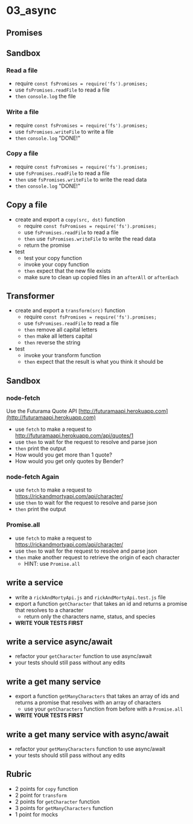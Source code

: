 # 03_async

## Promises

## Sandbox

### Read a file

* require `const fsPromises = require('fs').promises;`
* use `fsPromises.readFile` to read a file
* `then` `console.log` the file

### Write a file

* require `const fsPromises = require('fs').promises;`
* use `fsPromises.writeFile` to write a file
* `then` `console.log` "DONE!"

### Copy a file

* require `const fsPromises = require('fs').promises;`
* use `fsPromises.readFile` to read a file
* `then` use `fsPromises.writeFile` to write the read data
* `then` `console.log` "DONE!"

## Copy a file

* create and export a `copy(src, dst)` function
  * require `const fsPromises = require('fs').promises;`
  * use `fsPromises.readFile` to read a file
  * `then` use `fsPromises.writeFile` to write the read data
  * return the promise
* test
  * test your copy function
  * invoke your copy function
  * `then` expect that the new file exists
  * make sure to clean up copied files in an `afterAll` or `afterEach`

## Transformer

* create and export a `transform(src)` function
  * require `const fsPromises = require('fs').promises;`
  * use `fsPromises.readFile` to read a file
  * `then` remove all capital letters
  * `then` make all letters capital
  * `then` reverse the string
* test
  * invoke your transform function
  * `then` expect that the result is what you think it should be

## Sandbox

### node-fetch

Use the Futurama Quote API [http://futuramaapi.herokuapp.com](http://futuramaapi.herokuapp.com)

* use `fetch` to make a request to http://futuramaapi.herokuapp.com/api/quotes/1
* use `then` to wait for the request to resolve and parse json
* `then` print the output
* How would you get more than 1 quote?
* How would you get only quotes by Bender?

### node-fetch Again

* use `fetch` to make a request to https://rickandmortyapi.com/api/character/
* use `then` to wait for the request to resolve and parse json
* `then` print the output

### Promise.all

* use `fetch` to make a request to https://rickandmortyapi.com/api/character/
* use `then` to wait for the request to resolve and parse json
* `then` make another request to retrieve the origin of each character
  * HINT: use `Promise.all`

## write a service

* write a `rickAndMortyApi.js` and `rickAndMortyApi.test.js` file
* export a function `getCharacter` that takes an id and returns a promise that resolves to a character
  * return only the characters name, status, and species
* **WRITE YOUR TESTS FIRST**

## write a service async/await

* refactor your `getCharacter` function to use async/await
* your tests should still pass without any edits

## write a get many service

* export a function `getManyCharacters` that takes an array of ids and returns a promise that resolves
  with an array of characters
  * use your `getCharacters` function from before with a `Promise.all`
* **WRITE YOUR TESTS FIRST**

## write a get many service with async/await

* refactor your `getManyCharacters` function to use async/await
* your tests should still pass without any edits

## Rubric

* 2 points for `copy` function
* 2 point for `transform`
* 2 points for `getCharacter` function
* 3 points for `getManyCharacters` function
* 1 point for mocks